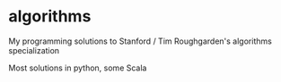 # algorithms
My programming solutions to Stanford / Tim Roughgarden's algorithms specialization

Most solutions in python, some Scala